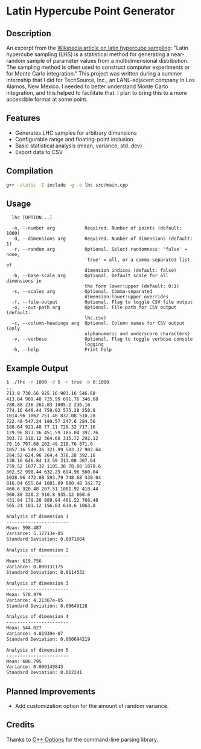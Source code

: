 # Latin Hypercube Point Generator

## Description

An excerpt from the [Wikipedia article on latin hypercube sampling](https://en.wikipedia.org/wiki/Latin_hypercube_sampling#cite_note-C3M-1): "Latin hypercube sampling (LHS) is a statistical method for generating a near-random sample of parameter values from a multidimensional distribution. The sampling method is often used to construct computer experiments or for Monte Carlo integration." This project was written during a summer internship that I did for TechSource, Inc., an LANL-adjacent company in Los Alamos, New Mexico. I needed to better understand Monte Carlo integration, and this helped to facilitate that. I plan to bring this to a more accessible format at some point.

## Features

-   Generates LHC samples for arbitrary dimensions
-   Configurable range and floating-point inclusion
-   Basic statistical analysis (mean, variance, std. dev)
-   Export data to CSV

## Compilation

```bash
g++ -static -I include -g -o lhc src/main.cpp
```

## Usage

```
  lhc [OPTION...]

  -n, --number arg           Required. Number of points (default: 1000)
  -d, --dimensions arg       Required. Number of dimensions (default: 1)
  -r, --random arg           Optional. Select randomness: 'false' = none,
                             'true' = all, or a comma-separated list of
                             dimension indices (default: false)
  -b, --base-scale arg       Optional. Default scale for all dimensions in
                             the form lower:upper (default: 0:1)
  -s, --scales arg           Optional. Comma-separated
                             dimension:lower:upper overrides
  -f, --file-output          Optional. Flag to toggle CSV file output
  -o, --out-path arg         Optional. File path for CSV output (default:
                             lhc.csv)
  -c, --column-headings arg  Optional. Column names for CSV output (only
                             alphanumeric and underscore characters)
  -v, --verbose              Optional. Flag to toggle verbose console
                             logging
  -h, --help                 Print help
```

## Example Output

```bash
$ ./lhc -n 1000 -d 5 -r true -b 0:1000
...
713.8 730.56 925.16 903.16 546.68
413.84 909.48 725.99 691.76 346.68
780.88 236 261.83 1005.2 236.16
774.16 640.44 759.92 575.28 250.8
1014.96 1062 751.46 832.08 510.28
722.48 547.24 180.57 247.6 284.56
188.64 921.48 77.11 729.32 717.16
129.96 873.36 451.59 185.04 397.76
303.72 310.12 364.68 315.72 292.12
78.16 797.68 202.49 218.76 871.6
1057.16 549.36 321.99 503.32 902.64
284.52 624.96 264.4 378.28 392.16
130.16 646.84 13.59 313.08 307.64
759.52 1077.32 1105.38 78.08 1078.6
802.52 990.44 632.29 694.96 560.04
1038.96 472.08 593.79 748.68 430.04
816.04 655.64 1081.89 880.48 342.72
460.6 920.48 207.51 1001.92 418.44
960.88 320.2 916.8 935.12 860.6
431.84 179.28 889.94 481.52 768.48
565.24 101.12 156.03 618.6 1063.8

Analysis of dimension 1
-----------------------
Mean: 598.487
Variance: 5.12713e-05
Standard Deviation: 0.0071604

Analysis of dimension 2
-----------------------
Mean: 619.756
Variance: 0.000131175
Standard Deviation: 0.0114532

Analysis of dimension 3
-----------------------
Mean: 578.979
Variance: 4.21367e-05
Standard Deviation: 0.00649128

Analysis of dimension 4
-----------------------
Mean: 544.027
Variance: 4.81939e-07
Standard Deviation: 0.000694219

Analysis of dimension 5
-----------------------
Mean: 606.795
Variance: 0.000149843
Standard Deviation: 0.012241
```

## Planned Improvements

-   Add customization option for the amount of random variance.

## Credits

Thanks to [C++ Options](https://github.com/jarro2783/cxxopts) for the command-line parsing library.
